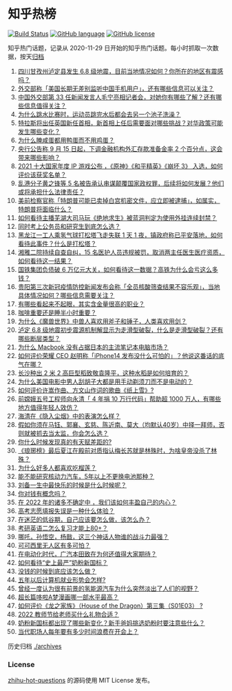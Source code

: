 # 知乎热榜
[![Build Status](https://github.com/ToWeLong/zhihu-hot-questions/workflows/CI/badge.svg)](https://github.com/ToWeLong/zhihu-hot-questions/actions)
[![GitHub language](https://img.shields.io/badge/language-golang-orange.svg)](https://golang.org/)
[![GitHub license](https://img.shields.io/github/license/ToWeLong/zhihu-hot-questions)](https://github.com/ToWeLong/zhihu-hot-questions/blob/main/LICENSE)

知乎热门话题，记录从 2020-11-29 日开始的知乎热门话题。每小时抓取一次数据，按天[归档](./archives)

<!-- BEGIN -->

1. [四川甘孜州泸定县发生 6.8 级地震，目前当地情况如何？你所在的地区有震感吗？](https://www.zhihu.com/question/551889682)
1. [外交部称「美国长期无差别监听中国手机用户」，还有哪些信息可以关注？](https://www.zhihu.com/question/551917146)
1. [中国外交部第 33 任新闻发言人毛宁亮相记者会，对她你有哪些了解？还有哪些信息值得关注？](https://www.zhihu.com/question/551906773)
1. [为什么跳水比赛时，运动员跳完水后都会去另一个池子洗澡？](https://www.zhihu.com/question/20393628)
1. [特拉斯将出任英国新任首相，新首相上任后需要面对哪些挑战？对华政策可能发生哪些变化？](https://www.zhihu.com/question/551797709)
1. [为什么腌咸蛋都用鸭蛋而不用鸡蛋？](https://www.zhihu.com/question/19571200)
1. [央行公告称 9 月 15 日起，下调金融机构外汇存款准备金率 2 个百分点，这会带来哪些影响？](https://www.zhihu.com/question/551919898)
1. [2021 十大国家年度 IP 游戏公布 ，《原神》《和平精英》《崩坏 3》 入选，如何评价该获奖名单？](https://www.zhihu.com/question/551882636)
1. [乱港分子黄之锋等 5 名被告承认串谋颠覆国家政权罪，后续将如何发展？他们或将承担什么法律责任？](https://www.zhihu.com/question/551915554)
1. [美前检察官称「特朗普可能已卖掉白宫机密文件，应立即被逮捕」，如属实，特朗普将面临什么？](https://www.zhihu.com/question/551866875)
1. [如何看待主播芜湖大司马玩《绝地求生》被蓝洞判定为使用外挂连续封禁？](https://www.zhihu.com/question/551651330)
1. [同时考上公务员和研究生到底怎么选？](https://www.zhihu.com/question/547910620)
1. [黑龙江一工人乘氢气球打松塔飞走失联 1 天 1 夜，镇政府称已平安落地，如何看待此事件？什么是打松塔？](https://www.zhihu.com/question/551864626)
1. [湘雅二院持续自查自纠，15 名医护人员违规被罚，取消两主任医生医疗资质，如何看待这一结果？](https://www.zhihu.com/question/551926013)
1. [国铁集团负债破 6 万亿元大关，如何看待这一数据？高铁为什么会亏这么多钱？](https://www.zhihu.com/question/551176432)
1. [贵阳第三次新冠疫情防控新闻发布会称「全员核酸筛查结果不容乐观」，当地具体情况如何？哪些信息需要关注？](https://www.zhihu.com/question/551806005)
1. [有哪些看起来不起眼，其实含金量很高的职业？](https://www.zhihu.com/question/548689516)
1. [咖啡重要还是睡半小时重要？](https://www.zhihu.com/question/546496063)
1. [为什么《魔兽世界》中兽人喜欢用斧子和锤子，人类喜欢用剑？](https://www.zhihu.com/question/535598329)
1. [泸定 6.8 级地震初步震源机制解显示为走滑型破裂，什么是走滑型破裂？还有哪些断层类型？](https://www.zhihu.com/question/551893723)
1. [为什么 Macbook 没有占据日本的主流笔记本电脑市场？](https://www.zhihu.com/question/551697545)
1. [如何评价荣耀 CEO 赵明称「iPhone14 发布没什么可怕的」？他说这番话的底气在哪？](https://www.zhihu.com/question/551923560)
1. [长沙种出 2 米 2 高巨型稻致敬袁隆平，这种水稻是如何培育的？](https://www.zhihu.com/question/551625669)
1. [为什么美国电影中男人刮胡子大都是用手动剃须刀而不是电动的？](https://www.zhihu.com/question/19957079)
1. [如何评价许嵩作曲、方文山作词的歌曲《纸上雪》?](https://www.zhihu.com/question/551657454)
1. [前嫦娥五号工程师向永清「 4 年捐 10 万行代码」帮助超 1000 万人，有哪些地方值得年轻人效仿？](https://www.zhihu.com/question/551887004)
1. [海清在《隐入尘烟》中的表演怎么样？](https://www.zhihu.com/question/551228303)
1. [假如你须在马钰、郭襄、玄慈、陈近南、莫大（均默认40岁）中择一拜师，否则就被抓去当太监，你会怎么选？](https://www.zhihu.com/question/551891633)
1. [你什么时候发现真的有天赋差距的?](https://www.zhihu.com/question/531148965)
1. [《琅琊榜》最后夏江在殿前对质指认梅长苏就是林殊时，为啥皇帝没杀了林殊？](https://www.zhihu.com/question/511741279)
1. [为什么好多人都喜欢吃榴莲？](https://www.zhihu.com/question/276245333)
1. [能不能研究核动力汽车，5年以上不更换电池那种？](https://www.zhihu.com/question/549668847)
1. [刘备一生中最快乐的时候是什么时候呢？](https://www.zhihu.com/question/532464951)
1. [你对钱有概念吗？](https://www.zhihu.com/question/551819698)
1. [在 2022 年的诸多不确定中 ，我们该如何丰盈自己的内心？](https://www.zhihu.com/question/551955441)
1. [高考志愿填报失误是一种什么体验？](https://www.zhihu.com/question/63096139)
1. [在迷茫的低谷期，自己应该要怎么做，该怎么办？](https://www.zhihu.com/question/551685672)
1. [考研英语二怎么复习才能上80+？](https://www.zhihu.com/question/540387593)
1. [哪吒，孙悟空，杨戬，这三个神话人物谁的战斗力最强？](https://www.zhihu.com/question/550294241)
1. [可可西里无人区有多可怕？](https://www.zhihu.com/question/411619530)
1. [在电动化时代，广汽本田致在为何还值得大家期待？](https://www.zhihu.com/question/551658585)
1. [如何看待“史上最严”奶粉新国标？](https://www.zhihu.com/question/551814373)
1. [没钱的时候到底应该怎么做？](https://www.zhihu.com/question/472112941)
1. [五年以后计算机就业形势会怎样?](https://www.zhihu.com/question/548555074)
1. [曾经一度认为很有前景的氢能源汽车为什么突然淡出了人们的视野？](https://www.zhihu.com/question/551632817)
1. [超长篇哆啦A梦漫画哪一部水平最高？](https://www.zhihu.com/question/37527964)
1. [如何评价《龙之家族》（House of the Dragon）第三集（S01E03） ?](https://www.zhihu.com/question/551726390)
1. [2022 教师节给老师买什么礼物合适？](https://www.zhihu.com/question/548697310)
1. [奶粉新国标都出现了哪些新变化？新手爸妈挑选奶粉时要注意些什么？](https://www.zhihu.com/question/551770974)
1. [当代职场人每年要有多少时间浪费在开会上？](https://www.zhihu.com/question/551886552)

<!-- END -->

历史归档 [./archives](./archives)


### License
[zhihu-hot-questions](https://github.com/towelong/zhihu-hot-questions) 的源码使用 MIT License 发布。